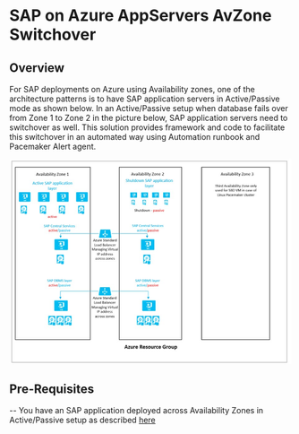 # SAP on Azure AppServers AvZone Switchover
## Overview ##

For SAP deployments on Azure using Availability zones, one of the architecture patterns is to have SAP application servers in Active/Passive mode as shown below. In an Active/Passive setup when database fails over from Zone 1 to Zone 2 in the picture below, SAP application servers need to switchover as well. This solution provides framework and code to facilitate this switchover in an automated way using Automation runbook and Pacemaker Alert agent. 

![avzone architecture](images/avzone_architecture.jpg)


## Pre-Requisites

-- You have an SAP application deployed across Availability Zones in Active/Passive setup as described [here](https://docs.microsoft.com/en-us/azure/virtual-machines/workloads/sap/sap-ha-availability-zones#activepassive-deployment)